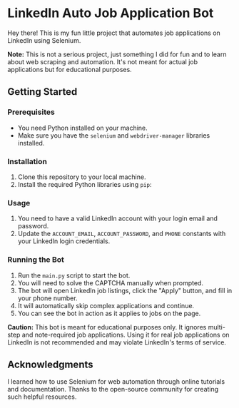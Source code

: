 # LinkedIn Auto Job Application Bot

Hey there! This is my fun little project that automates job applications on LinkedIn using Selenium. 

**Note:** This is not a serious project, just something I did for fun and to learn about web scraping and automation. It's not meant for actual job applications but for educational purposes.

## Getting Started

### Prerequisites

- You need Python installed on your machine.
- Make sure you have the `selenium` and `webdriver-manager` libraries installed.

### Installation

1. Clone this repository to your local machine.
2. Install the required Python libraries using `pip`:


### Usage

1. You need to have a valid LinkedIn account with your login email and password.
2. Update the `ACCOUNT_EMAIL`, `ACCOUNT_PASSWORD`, and `PHONE` constants with your LinkedIn login credentials.

### Running the Bot

1. Run the `main.py` script to start the bot.
2. You will need to solve the CAPTCHA manually when prompted.
3. The bot will open LinkedIn job listings, click the "Apply" button, and fill in your phone number.
4. It will automatically skip complex applications and continue.
5. You can see the bot in action as it applies to jobs on the page.

**Caution:** This bot is meant for educational purposes only. It ignores multi-step and note-required job applications. Using it for real job applications on LinkedIn is not recommended and may violate LinkedIn's terms of service.

## Acknowledgments

I learned how to use Selenium for web automation through online tutorials and documentation. Thanks to the open-source community for creating such helpful resources.


